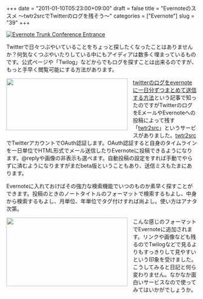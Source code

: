 +++
date = "2011-01-10T05:23:00+09:00"
draft = false
title = "Evernoteのススメ 〜twtr2srcでTwitterのログを残そう〜"
categories = ["Evernote"]
slug = "39"
+++

<a href="http://www.flickr.com/photos/52437397@N00/6072722159/" title="Evernote Trunk Conference Entrance by AhBook, on Flickr" target="_blank"><img class="flickr_photo" src="http://farm7.static.flickr.com/6072/6072722159_d46d7d4016_z.jpg" alt="Evernote Trunk Conference Entrance" /></a>

Twitterで日々つぶやいていることをちょっと探したくなったことはありませんか？何気なくつぶやいたりしている中にもアイディアは数多く埋まっているものです。公式ページや「Twilog」などからでもログを探すことは出来るのですが、もっと手早く閲覧可能にする方法があります。
<div style="color: black; margin: 0px;"><a href="http://www.sky-s.net/sky-blog/wp-content/uploads/2010/03/twitr2s3-469x203.png" imageanchor="1" style="clear: left; float: left; margin-bottom: 1em; margin-right: 1em;"><img border="0" height="137" src="http://www.sky-s.net/sky-blog/wp-content/uploads/2010/03/twitr2s3-469x203.png" style="cursor: move;" width="320" /></a></div><a href="http://www.sky-s.net/sky-blog/archives/2010/03/14-184724.php" style="font-weight: normal;">twitterのログをevernoteに一日分ずつまとめて送信する方法</a>という記事で知ったのですがTwitterのログをEメールやEvernoteへの投稿によって残す「<a href="http://twtr2src.ogaoga.org/">twtr2src</a>」というサービスがありました。<a href="http://twtr2src.ogaoga.org/" style="font-weight: normal;">twtr2src</a>でTwitterアカウントでOAuth認証します。OAuth認証すると自身のタイムラインを一日単位でHTML形式でメール送信したりEvernoteに投稿できるようになります。@replyや画像の非表示も選べます。自動投稿の設定をすれば手動でやらずに済むようになりますがまだbeta版ということもあり、送信ミスもたまにあります。

Evernoteに入れておけばその強力な検索機能でいつのものか素早く探すことができます。投稿のときのノートタイトルのフォーマットで検索するもよし、中身から検索するもよし、月単位、年単位でタグ付けすれば尚よし。使い方はアナタ次第。

<a href="http://1.bp.blogspot.com/__65Q-o0q1tw/TSoX4HN7yZI/AAAAAAAABDI/Qvw9cFLC_dM/s1600/Evernote-1.png" imageanchor="1" style="clear: left; float: left; margin-bottom: 1em; margin-right: 1em;"><img border="0" height="181" src="http://1.bp.blogspot.com/__65Q-o0q1tw/TSoX4HN7yZI/AAAAAAAABDI/Qvw9cFLC_dM/s320/Evernote-1.png" width="320" /></a>
こんな感じのフォーマットでEvernoteに追加されます。リンクや画像なども残るのでTwilogなどで見るよりもすっきりして見やすいという印象を受けました。こうしてみると日記と何ら変わりません。なかなか面白いサービスなので使ってみてはいかがでしょうか。
